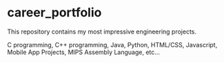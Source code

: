 # career_portfolio
This repository contains my most impressive engineering projects.

C programming,
C++ programming,
Java,
Python,
HTML/CSS,
Javascript,
Mobile App Projects,
MIPS Assembly Language,
etc...
